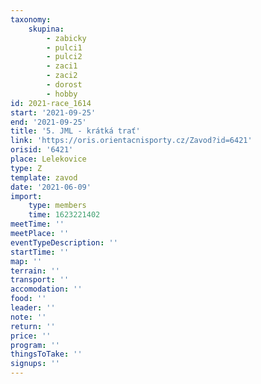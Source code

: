 ```yaml
---
taxonomy:
    skupina:
        - zabicky
        - pulci1
        - pulci2
        - zaci1
        - zaci2
        - dorost
        - hobby
id: 2021-race_1614
start: '2021-09-25'
end: '2021-09-25'
title: '5. JML - krátká trať'
link: 'https://oris.orientacnisporty.cz/Zavod?id=6421'
orisid: '6421'
place: Lelekovice
type: Z
template: zavod
date: '2021-06-09'
import:
    type: members
    time: 1623221402
meetTime: ''
meetPlace: ''
eventTypeDescription: ''
startTime: ''
map: ''
terrain: ''
transport: ''
accomodation: ''
food: ''
leader: ''
note: ''
return: ''
price: ''
program: ''
thingsToTake: ''
signups: ''
---
```


